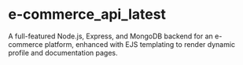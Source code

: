 # e-commerce_api_latest
A full-featured Node.js, Express, and MongoDB backend for an e-commerce platform, enhanced with EJS templating to render dynamic profile and documentation pages.
